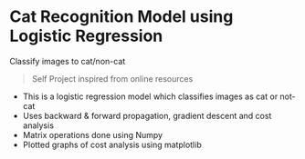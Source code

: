 # Cat Recognition Model using Logistic Regression

Classify images to cat/non-cat

> Self Project inspired from online resources

- This is a logistic regression model which classifies images as cat or not-cat
- Uses backward & forward propagation, gradient descent and cost analysis
- Matrix operations done using Numpy
- Plotted graphs of cost analysis using matplotlib
